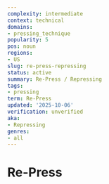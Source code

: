 ```yaml
---
complexity: intermediate
context: technical
domains:
- pressing_technique
popularity: 5
pos: noun
regions:
- US
slug: re-press-repressing
status: active
summary: Re-Press / Repressing
tags:
- pressing
term: Re-Press
updated: '2025-10-06'
verification: unverified
aka:
- Repressing
genres:
- all
---
```


# Re-Press

